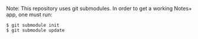 Note: This repository uses git submodules. In order to get a working Notes+
app, one must run:

    $ git submodule init
    $ git submodule update
